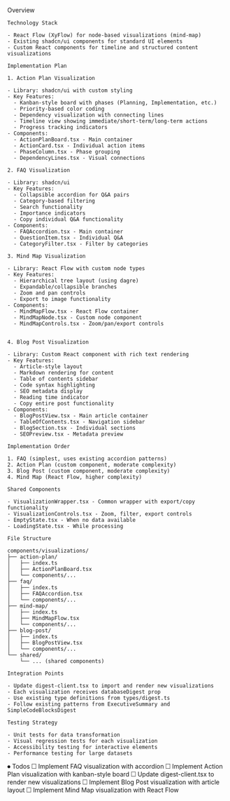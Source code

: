  Overview

    Technology Stack

    - React Flow (XyFlow) for node-based visualizations (mind-map)
    - Existing shadcn/ui components for standard UI elements
    - Custom React components for timeline and structured content visualizations

    Implementation Plan

    1. Action Plan Visualization

    - Library: shadcn/ui with custom styling
    - Key Features:
      - Kanban-style board with phases (Planning, Implementation, etc.)
      - Priority-based color coding
      - Dependency visualization with connecting lines
      - Timeline view showing immediate/short-term/long-term actions
      - Progress tracking indicators
    - Components:
      - ActionPlanBoard.tsx - Main container
      - ActionCard.tsx - Individual action items
      - PhaseColumn.tsx - Phase grouping
      - DependencyLines.tsx - Visual connections

    2. FAQ Visualization

    - Library: shadcn/ui
    - Key Features:
      - Collapsible accordion for Q&A pairs
      - Category-based filtering
      - Search functionality
      - Importance indicators
      - Copy individual Q&A functionality
    - Components:
      - FAQAccordion.tsx - Main container
      - QuestionItem.tsx - Individual Q&A
      - CategoryFilter.tsx - Filter by categories

    3. Mind Map Visualization

    - Library: React Flow with custom node types
    - Key Features:
      - Hierarchical tree layout (using dagre)
      - Expandable/collapsible branches
      - Zoom and pan controls
      - Export to image functionality
    - Components:
      - MindMapFlow.tsx - React Flow container
      - MindMapNode.tsx - Custom node component
      - MindMapControls.tsx - Zoom/pan/export controls


    4. Blog Post Visualization

    - Library: Custom React component with rich text rendering
    - Key Features:
      - Article-style layout
      - Markdown rendering for content
      - Table of contents sidebar
      - Code syntax highlighting
      - SEO metadata display
      - Reading time indicator
      - Copy entire post functionality
    - Components:
      - BlogPostView.tsx - Main article container
      - TableOfContents.tsx - Navigation sidebar
      - BlogSection.tsx - Individual sections
      - SEOPreview.tsx - Metadata preview

    Implementation Order

    1. FAQ (simplest, uses existing accordion patterns)
    2. Action Plan (custom component, moderate complexity)
    3. Blog Post (custom component, moderate complexity)
    4. Mind Map (React Flow, higher complexity)

    Shared Components

    - VisualizationWrapper.tsx - Common wrapper with export/copy functionality
    - VisualizationControls.tsx - Zoom, filter, export controls
    - EmptyState.tsx - When no data available
    - LoadingState.tsx - While processing

    File Structure

    components/visualizations/
    ├── action-plan/
    │   ├── index.ts
    │   ├── ActionPlanBoard.tsx
    │   └── components/...
    ├── faq/
    │   ├── index.ts
    │   ├── FAQAccordion.tsx
    │   └── components/...
    ├── mind-map/
    │   ├── index.ts
    │   ├── MindMapFlow.tsx
    │   └── components/...
    ├── blog-post/
    │   ├── index.ts
    │   ├── BlogPostView.tsx
    │   └── components/...
    └── shared/
        └── ... (shared components)

    Integration Points

    - Update digest-client.tsx to import and render new visualizations
    - Each visualization receives databaseDigest prop
    - Use existing type definitions from types/digest.ts
    - Follow existing patterns from ExecutiveSummary and SimpleCodeBlocksDigest

    Testing Strategy

    - Unit tests for data transformation
    - Visual regression tests for each visualization
    - Accessibility testing for interactive elements
    - Performance testing for large datasets

⏺ Todos
     ☐ Implement FAQ visualization with accordion
     ☐ Implement Action Plan visualization with kanban-style board
     ☐ Update digest-client.tsx to render new visualizations
     ☐ Implement Blog Post visualization with article layout
     ☐ Implement Mind Map visualization with React Flow
